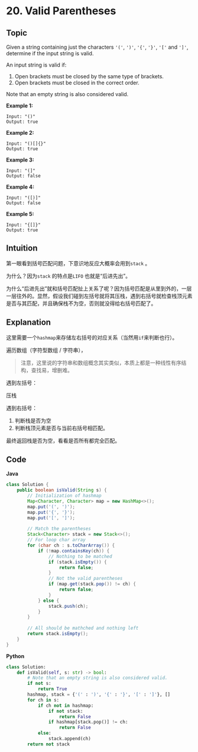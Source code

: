 # 20. Valid Parentheses

## Topic

Given a string containing just the characters `'('`, `')'`, `'{'`, `'}'`, `'['` and `']'`, determine if the input string is valid.

An input string is valid if:

1. Open brackets must be closed by the same type of brackets.
2. Open brackets must be closed in the correct order.

Note that an empty string is also considered valid.

**Example 1:**

```
Input: "()"
Output: true
```

**Example 2:**

```
Input: "()[]{}"
Output: true
```

**Example 3:**

```
Input: "(]"
Output: false
```

**Example 4:**

```
Input: "([)]"
Output: false
```

**Example 5:**

```
Input: "{[]}"
Output: true
```



## Intuition

第一眼看到括号匹配问题，下意识地反应大概率会用到`stack` 。

为什么？因为`stack` 的特点是`LIFO` 也就是“后进先出”。

为什么“后进先出”就和括号匹配扯上关系了呢？因为括号匹配是从里到外的，一层一层往外的。显然，假设我们碰到左括号就将其压栈，遇到右括号就检查栈顶元素是否与其匹配，并且确保栈不为空，否则就没得给右括号匹配了。



## Explanation

这里需要一个`hashmap`来存储左右括号的对应关系（当然用`if`来判断也行）。

遍历数组（字符型数组 / 字符串），

>注意，这里说的字符串和数组概念其实类似，本质上都是一种线性有序结构，查找易，增删难。

遇到左括号：

压栈

遇到右括号：

1. 判断栈是否为空
2. 判断栈顶元素是否与当前右括号相匹配。

最终返回栈是否为空，看看是否所有都完全匹配。

## Code

**Java**

```java
class Solution {
    public boolean isValid(String s) {
        // Initialization of hashmap
        Map<Character, Character> map = new HashMap<>();
        map.put('(', ')');
        map.put('{', '}');
        map.put('[', ']');
        
        // Match the parentheses
        Stack<Character> stack = new Stack<>();
        // For loop char array 
        for (char ch : s.toCharArray()) {
            if (!map.containsKey(ch)) {
                // Nothing to be matched
                if (stack.isEmpty()) {
                    return false;
                }
                // Not the valid parentheses
                if (map.get(stack.pop()) != ch) {
                    return false;
                }
            } else {
                stack.push(ch);
            }
        }
        
        // All should be mathched and nothing left
        return stack.isEmpty();
    }
}

```

**Python**

```python
class Solution:
    def isValid(self, s: str) -> bool:
        # Note that an empty string is also considered valid.
        if not s: 
            return True
        hashmap, stack = {'(' : ')', '{' : '}', '[' : ']'}, []
        for ch in s:
            if ch not in hashmap:
                if not stack:
                    return False
                if hashmap[stack.pop()] != ch:
                    return False
            else:
                stack.append(ch)
        return not stack
        
```



